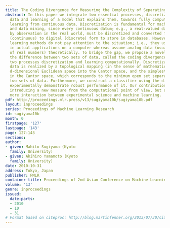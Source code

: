 ```yaml
---
title: The Coding Divergence for Measuring the Complexity of Separating Two Sets
abstract: In this paper we integrate two essential processes, discretization of continuous
  data and learning of a model that explains them, towards fully computational machine
  learning from continuous data. Discretization is fundamental for machine learning
  and data mining, since every continuous datum; e.g., a real-valued datum obtained
  by observation in the real world, must be discretized and converted from analog
  (continuous) to digital (discrete) form to store in databases. However, most machine
  learning methods do not pay attention to the situation; i.e., they use digital data
  in actual applications on a computer whereas assume analog data (usually vectors
  of real numbers) theoretically. To bridge the gap, we propose a novel measure of
  the difference between two sets of data, called the coding divergence, and unify
  two processes discretization and learning computationally. Discretization of continuous
  data is realized by a topological mapping (in the sense of mathematics) from the
  d-dimensional Euclidean space into the Cantor space, and the simplest model is learned
  in the Cantor space, which corresponds to the minimum open set separating the given
  two sets of data. Furthermore, we construct a classifier using the divergence, and
  experimentally demonstrate robust performance of it. Our contribution is not only
  introducing a new measure from the computational point of view, but also triggering
  more interaction between experimental science and machine learning.
pdf: http://proceedings.mlr.press/v13/sugiyama10b/sugiyama10b.pdf
layout: inproceedings
series: Proceedings of Machine Learning Research
id: sugiyama10b
month: 0
firstpage: '127'
lastpage: '143'
page: 127-143
sections: 
author:
- given: Mahito Sugiyama (Kyoto
  family: University)
- given: Akihiro Yamamoto (Kyoto
  family: University)
date: 2010-10-31
address: Tokyo, Japan
publisher: PMLR
container-title: Proceedings of 2nd Asian Conference on Machine Learning
volume: '13'
genre: inproceedings
issued:
  date-parts:
  - 2010
  - 10
  - 31
# Format based on citeproc: http://blog.martinfenner.org/2013/07/30/citeproc-yaml-for-bibliographies/
---
```


